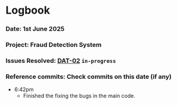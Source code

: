 # Logbook
### Date: 1st June 2025
### Project: Fraud Detection System
### Issues Resolved: [DAT-02](https://github.com/EsosaOrumwese/fraud-detection-system/issues/7) `in-progress`
### Reference commits: Check commits on this date (if any)

* 6:42pm
  * Finished the fixing the bugs in the main code.